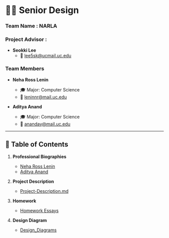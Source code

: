 # 👨‍🏫 Senior Design

### Team Name : **NARLA**  

### Project Advisor : 
- **Seokki Lee**
  - 📧 [lee5sk@ucmail.uc.edu](mailto:lee5sk@ucmail.uc.edu)

### Team Members  
- **Neha Ross Lenin**  
  - 🎓 Major: Computer Science  
  - 📧 [leninnr@mail.uc.edu](mailto:leninnr@mail.uc.edu)  

- **Aditya Anand**  
  - 🎓 Major: Computer Science  
  - 📧 [ananday@mail.uc.edu](mailto:ananday@mail.uc.edu)  

---

## 📑 Table of Contents  
1. **Professional Biographies**  
   - [Neha Ross Lenin](https://github.com/leninnr/CS5001---Senior-Design/blob/main/Professional%20Biography%20-%20Neha%20Ross%20Lenin.md)  
   - [Aditya Anand](https://github.com/leninnr/CS5001---Senior-Design/blob/main/Professional%20Biography%20-%20Aditya%20Anand.md)  

2. **Project Description**  
   - [Project-Description.md](https://github.com/leninnr/CS5001---Senior-Design/blob/main/Project-Description.md)  

3. **Homework**
   - [Homework Essays](https://github.com/leninnr/Senior-Design/tree/main/homework_essays)

4. **Design Diagram**
   - [Design_Diagrams](https://github.com/leninnr/Senior-Design/tree/main/Design_Diagrams)

